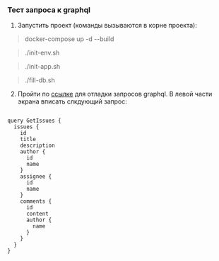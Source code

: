 ### Тест запроса к graphql
1. Запустить проект (команды вызываются в корне проекта):

> docker-compose up -d --build 

> ./init-env.sh

> ./init-app.sh

> ./fill-db.sh

2. Пройти по <a href="http://localhost:1010/graphql-playground">ссылке</a> для отладки запросов graphql. В левой части экрана вписать слкдующий запрос:

<code>
query GetIssues {
  issues {
    id
    title
    description
    author {
      id
      name
    }
    assignee {
      id
      name
    }
    comments {
      id
      content
      author {
        name
      }
    }
  }
}
</code>
